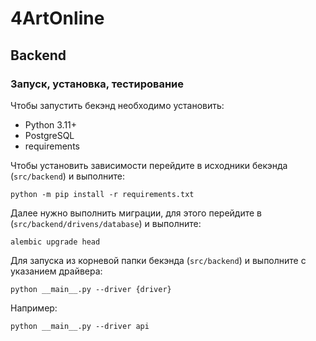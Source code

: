 # 4ArtOnline

## Backend

### Запуск, установка, тестирование

Чтобы запустить бекэнд необходимо установить:
- Python 3.11+
- PostgreSQL
- requirements

Чтобы установить зависимости перейдите в исходники бекэнда (`src/backend`) и выполните:
```
python -m pip install -r requirements.txt
```

Далее нужно выполнить миграции, для этого перейдите в (`src/backend/drivens/database`) и выполните:
```
alembic upgrade head
```

Для запуска из корневой папки бекэнда (`src/backend`) и выполните с указанием драйвера:
```
python __main__.py --driver {driver}
```

Например:
```
python __main__.py --driver api
```
